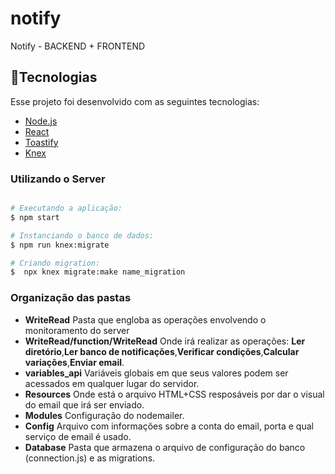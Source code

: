 # notify
Notify - BACKEND + FRONTEND
## :card_index:Tecnologias

Esse projeto foi desenvolvido com as seguintes tecnologias:

- [Node.js](https://nodejs.org/en/)
- [React](https://reactjs.org)
- [Toastify](https://fkhadra.github.io/react-toastify/introduction/)
- [Knex](http://knexjs.org/)

### Utilizando o Server

```sh

# Executando a aplicação:
$ npm start

# Instanciando o banco de dados:
$ npm run knex:migrate

# Criando migration:
$  npx knex migrate:make name_migration
```
### Organização das pastas

  - **WriteRead**
    Pasta que engloba as operações envolvendo o monitoramento do server
  - **WriteRead/function/WriteRead**
    Onde irá realizar as operações: **Ler diretório**,**Ler banco de notificações**,**Verificar condições**,**Calcular variações**,**Enviar email**.
  - **variables_api**
    Variáveis globais em que seus valores podem ser acessados em qualquer lugar do servidor.
  - **Resources**
    Onde está o arquivo HTML+CSS resposáveis por dar o visual do email que irá ser enviado.
  - **Modules**
    Configuração do nodemailer.
  - **Config**
    Arquivo com informações sobre a conta do email, porta e qual serviço de email é usado.
  - **Database**
    Pasta que armazena o arquivo de configuração do banco (connection.js) e as migrations.


